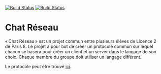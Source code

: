 [![Build Status](https://travis-ci.org/Phundrak/chat-reseau-P8.svg?branch=master)](https://travis-ci.org/Phundrak/chat-reseau-P8)
[![Build Status](https://semaphoreci.com/api/v1/phundrak/chat-reseau-p8/branches/master/badge.svg)](https://semaphoreci.com/phundrak/chat-reseau-p8)
# Chat Réseau

« Chat Réseau » est un projet commun entre plusieurs élèves de Licence 2 de Paris 8. Le projet a pour but de créer un protocole commun sur lequel chacun se basera pour créer un client et un server dans le langage de son choix. Chaque membre du groupe doit utiliser un langage différent.

Le protocole peut être trouvé [ici](https://github.com/Phundrak/chat-reseau-P8/blob/master/protocole.md).
